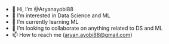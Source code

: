 - 👋 Hi, I’m @Aryanayobi88
- 👀 I’m interested in Data Science and ML
- 🌱 I’m currently learning ML
- 💞️ I’m looking to collaborate on anything related to DS and ML
- 📫 How to reach me (aryan.ayobi88@gmail.com)

<!---
Aryanayobi88/Aryanayobi88 is a ✨ special ✨ repository because its `README.md` (this file) appears on your GitHub profile.
You can click the Preview link to take a look at your changes.
--->
